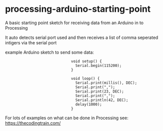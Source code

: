 # processing-arduino-starting-point

A basic starting point sketch for receiving data from an Arduino in to Processing

It auto detects serial port used and then receives a list of comma seperated intigers via the serial port

example Arduino sketch to send some data:

                                  void setup() {
                                    Serial.begin(115200);
                                  }
                                  
                                  void loop() {
                                    Serial.print(millis(), DEC); 
                                    Serial.print(",");
                                    Serial.print(23, DEC);
                                    Serial.print(",");
                                    Serial.println(42, DEC);
                                    delay(1000);
                                  }
                                  
For lots of examples on what can be done in Processing see:    https://thecodingtrain.com/

